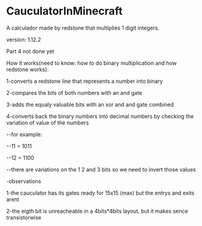 # CauculatorInMinecraft
A calculador made by redstone that multiplies 1 digit integers.

version: 1.12.2

Part 4 not done yet

How it works(need to know: how to do binary multiplication and how redstone works):

1-converts a redstone line that represents a number into binary

2-compares the bits of both numbers with an and gate

3-adds the equaly valuable bits with an xor and and gate combined

4-converts back the binary numbers into decimal numbers by checking the variation of value of the numbers

--for example:

--11 = 1011

--12 = 1100

--there are variations on the 1 2 and 3 bits so we need to invert those values

-observations

1-the cauculator has its gates ready for 15x15 (max) but the entrys and exits arent

2-the eigth bit is unreacheable in a 4bits*4bits layout, but it makes sence transistorwise
